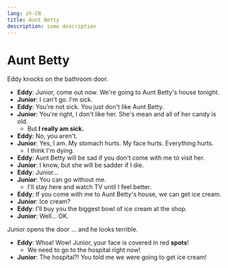 ```yaml
---
lang: zh-CN
title: Aunt Betty
description: some description
---
```


# Aunt Betty

Eddy knocks on the bathroom door.

- **Eddy**: Junior, come out now. We're going to Aunt Betty's house tonight.
- **Junior**: I can't go. I'm sick.
- **Eddy**: You're not sick. You just don't like Aunt Betty.
- **Junior**: You're right, I don't like her. She's mean and all of her candy is old.
  - But **I really am sick.**
- **Eddy**: No, you aren't.
- **Junior**: Yes, I am. My stomach hurts. My face hurts. Everything hurts.
  - I think I'm dying.
- **Eddy**: Aunt Betty will be sad if you don't come with me to visit her.
- **Junior**: I know, but she will be sadder if I die.
- **Eddy**: Junior...
- **Junior**: You can go without me.
  - I'll stay here and watch TV until I feel better.
- **Eddy**: If you come with me to Aunt Betty's house, we can get ice cream.
- **Junior**: Ice cream?
- **Eddy**: I'll buy you the biggest bowl of ice cream at the shop.
- **Junior**: Well... OK.

Junior opens the door ... and he looks terrible.

- **Eddy**: Whoa! Wow! Junior, your face is covered in red **spots**!
  - We need to go to the hospital right now!
- **Junior**: The hospital?! You told me we were going to get ice cream!
